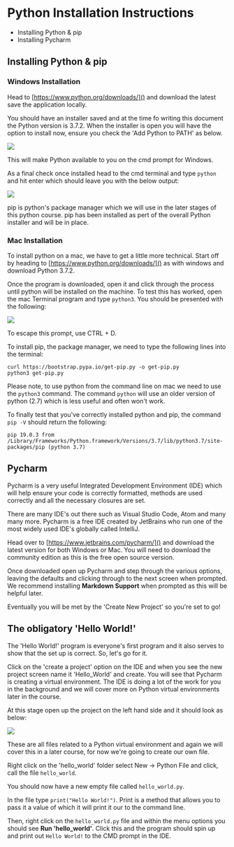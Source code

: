 # Python Installation Instructions


* Installing Python & pip
* Installing Pycharm



## Installing Python & pip

### Windows Installation
Head to [https://www.python.org/downloads/]() and download the latest save the application locally.

You should have an installer saved and at the time fo writing this document the Python version is 3.7.2. When the installer is open you will have the option to install now, ensure you check the 'Add Python <version number> to PATH' as below.

![](../assets/Python_win_installer.png)

This will make Python available to you on the cmd prompt for Windows.

As a final check once installed head to the cmd terminal and type `python` and hit enter which should leave you with the below output:

![](../assets/cmd_python.png)

pip is python's package manager which we will use in the later stages of this python course. pip has been installed as pert of the overall Python installer and will be in place.


### Mac Installation
To install python on a mac, we have to get a little more technical. Start off by heading to [https://www.python.org/downloads/]() as with windows and download Python 3.7.2.

Once the program is downloaded, open it and click through the process until python will be installed on the machine. To test this has worked, open the mac Terminal program and type `python3`. You should be presented with the following:

![](../assets/cmd_python_mac.png)

To escape this prompt, use CTRL + D.

To install pip, the package manager, we need to type the following lines into the terminal: 

```
curl https://bootstrap.pypa.io/get-pip.py -o get-pip.py
python3 get-pip.py
```

Please note, to use python from the command line on mac we need to use the `python3` command. The command `python` will use an older version of python (2.7) which is less useful and often won't work.

To finally test that you've correctly installed python and pip, the command `pip -V` should return the following: 

```
pip 19.0.3 from /Library/Frameworks/Python.framework/Versions/3.7/lib/python3.7/site-packages/pip (python 3.7)
```

## Pycharm

Pycharm is a very useful Integrated Development Environment (IDE) which will help ensure your code is correctly formatted, methods are used correctly and all the necessary closures are set.

There are many IDE's out there such as Visual Studio Code, Atom and many many more. Pycharm is a free IDE created by JetBrains who run one of the most widely used IDE's globally called IntelliJ. 

Head over to [https://www.jetbrains.com/pycharm/]() and download the latest version for both Windows or Mac. You will need to download the community edition as this is the free open source version.

Once downloaded open up Pycharm and step through the various options, leaving the defaults and clicking through to the next screen when prompted. We recommend installing **Markdown Support** when prompted as this will be helpful later.

Eventually you will be met by the 'Create New Project' so you're set to go!

## The obligatory 'Hello World!'

The 'Hello World!' program is everyone's first program and it also serves to show that the set up is correct. So, let's go for it.

Click on the 'create a project' option on the IDE and when you see the new project screen name it 'Hello_World' and create. You will see that Pycharm is creating a virtual environment. The IDE is doing a lot of the work for you in the background and we will cover more on Python virtual environments later in the course.

At this stage open up the project on the left hand side and it should look as below:

![](../assets/pycharm_hello_world.png)

These are all files related to a Python virtual environment and again we will cover this in a later course, for now we're going to create our own file.

Right click on the 'hello_world' folder select New -> Python File and click, call the file `hello_world`.

You should now have a new empty file called `hello_world.py`.

 In the file type `print("Hello World!")`. Print is a method that allows you to pass it a value of which it will print it our to the command line.
  
Then, right click on the `hello_world.py` file and within the menu options you should see **Run 'hello_world'**. Click this and the program should spin up and print out `Hello World!` to the CMD prompt in the IDE.
 
